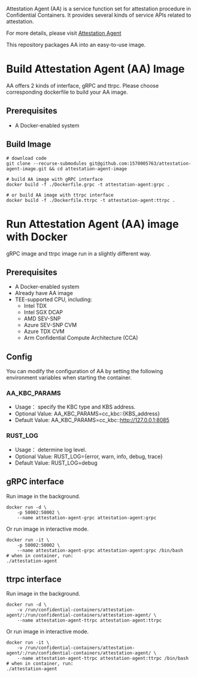 Attestation Agent (AA) is a service function set for attestation procedure in Confidential Containers. It provides several kinds of service APIs related to attestation.

For more details, please visit [Attestation Agent](https://github.com/confidential-containers/guest-components/blob/main/attestation-agent/README.md)

This repository packages AA into an easy-to-use image.

# Build Attestation Agent (AA) Image

AA offers 2 kinds of interface, gRPC and ttrpc. Please choose corresponding dockerfile to build your AA image.

## Prerequisites

- A Docker-enabled system

## Build Image

```
# download code
git clone --recurse-submodules git@github.com:1570005763/attestation-agent-image.git && cd attestation-agent-image

# build AA image with gRPC interface
docker build -f ./Dockerfile.grpc -t attestation-agent:grpc .

# or build AA image with ttrpc interface
docker build -f ./Dockerfile.ttrpc -t attestation-agent:ttrpc .
```

# Run Attestation Agent (AA) image with Docker

gRPC image and ttrpc image run in a slightly different way.

## Prerequisites

- A Docker-enabled system
- Already have AA image
- TEE-supported CPU, including:
    - Intel TDX
    - Intel SGX DCAP
    - AMD SEV-SNP
    - Azure SEV-SNP CVM
    - Azure TDX CVM
    - Arm Confidential Compute Architecture (CCA)

## Config

You can modify the configuration of AA by setting the following environment variables when starting the container.

### AA_KBC_PARAMS

- Usage： specify the KBC type and KBS address.
- Optional Value: AA_KBC_PARAMS=cc_kbc::{KBS_address}
- Default Value: AA_KBC_PARAMS=cc_kbc::http://127.0.0.1:8085

### RUST_LOG

- Usage： determine log level.
- Optional Value: RUST_LOG={error, warn, info, debug, trace}
- Default Value: RUST_LOG=debug

## gRPC interface

Run image in the background.
```
docker run -d \
    -p 50002:50002 \
    --name attestation-agent-grpc attestation-agent:grpc
```

Or run image in interactive mode.
```
docker run -it \
    -p 50002:50002 \
    --name attestation-agent-grpc attestation-agent:grpc /bin/bash
# when in container, run:
./attestation-agent
```

## ttrpc interface

Run image in the background.
```
docker run -d \
    -v /run/confidential-containers/attestation-agent/:/run/confidential-containers/attestation-agent/ \
    --name attestation-agent-ttrpc attestation-agent:ttrpc
```

Or run image in interactive mode.
```
docker run -it \
    -v /run/confidential-containers/attestation-agent/:/run/confidential-containers/attestation-agent/ \
    --name attestation-agent-ttrpc attestation-agent:ttrpc /bin/bash
# when in container, run:
./attestation-agent
```